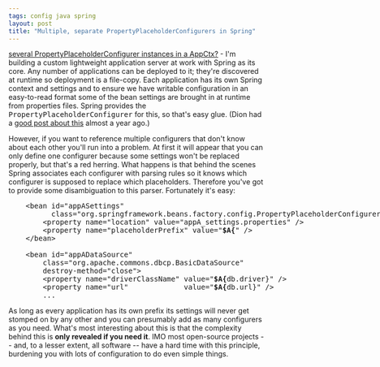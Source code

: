 ```yaml
---
tags: config java spring
layout: post
title: "Multiple, separate PropertyPlaceholderConfigurers in Spring"
---
```




<p><a href="http://forum.springframework.org/viewtopic.php?t=3667">several PropertyPlaceholderConfigurer instances in a AppCtx?</a> - I'm building a custom lightweight application server at work with Spring as its core. Any number of applications can be deployed to it; they're discovered at runtime so deployment is a file-copy. Each application has its own Spring context and settings and to ensure we have writable configuration in an easy-to-read format some of the bean settings are brought in at runtime from properties files. Spring provides the <tt>PropertyPlaceholderConfigurer</tt> for this, so that's easy glue. (Dion had a <a href="http://www.almaer.com/blog/archives/000449.html">good post about this</a> almost a year ago.)</p>

<p>However, if you want to reference multiple configurers that don't know about each other you'll run into a problem. At first it will appear that you can only define one configurer because some settings won't be replaced properly, but that's a red herring. What happens is that behind the scenes Spring associates each configurer with parsing rules so it knows which configurer is supposed to replace which placeholders. Therefore you've got to provide some disambiguation to this parser. Fortunately it's easy:</p>
  
<pre class="sourceCode">
    &lt;bean id="appASettings"
          class="org.springframework.beans.factory.config.PropertyPlaceholderConfigurer">
        &lt;property name="location" value="appA_settings.properties" />
        &lt;property name="placeholderPrefix" value="<b>$A{</b>" />
    &lt;/bean>
  
    &lt;bean id="appADataSource" 
        class="org.apache.commons.dbcp.BasicDataSource"
        destroy-method="close">
        &lt;property name="driverClassName" value="<b>$A{</b>db.driver}" />
        &lt;property name="url"             value="<b>$A{</b>db.url}" />
        ...
</pre>
  
<p>As long as every application has its own prefix its settings will never get stomped on by any other and you can presumably add as many configurers as you need. What's most interesting about this is that the complexity behind this is <b>only revealed if you need it</b>. IMO most open-source projects -- and, to a lesser extent, all software -- have a hard time with this principle, burdening you with lots of configuration to do even simple things.</p>



